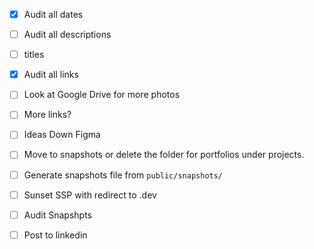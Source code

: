 - [x] Audit all dates
- [ ] Audit all descriptions
- [ ] titles
- [x] Audit all links
- [ ] Look at Google Drive for more photos
- [ ] More links?
- [ ] Ideas Down Figma
- [ ] Move to snapshots or delete the folder for portfolios under projects.
- [ ] Generate snapshots file from `public/snapshots/`

- [ ] Sunset SSP with redirect to .dev
- [ ] Audit Snapshpts

- [ ] Post to linkedin